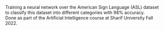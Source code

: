 Training a neural network over the American Sign Language (ASL) dataset to classify this dataset into different categories with 98% accuracy. <br>
Done as part of the Artificial Intelligence course at Sharif University Fall 2022.

